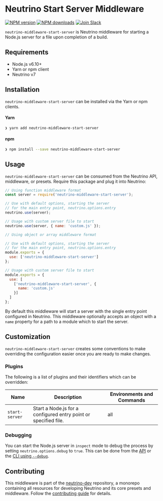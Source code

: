 # Neutrino Start Server Middleware
[![NPM version][npm-image]][npm-url] [![NPM downloads][npm-downloads]][npm-url] [![Join Slack][slack-image]][slack-url]

`neutrino-middleware-start-server` is Neutrino middleware for starting a Node.js server for a file upon
completion of a build.

## Requirements

- Node.js v6.10+
- Yarn or npm client
- Neutrino v7

## Installation

`neutrino-middleware-start-server` can be installed via the Yarn or npm clients.

#### Yarn

```bash
❯ yarn add neutrino-middleware-start-server
```

#### npm

```bash
❯ npm install --save neutrino-middleware-start-server
```

## Usage

`neutrino-middleware-start-server` can be consumed from the Neutrino API, middleware, or presets. Require this package
and plug it into Neutrino:

```js
// Using function middleware format
const server = require('neutrino-middleware-start-server');

// Use with default options, starting the server
// for the main entry point, neutrino.options.entry
neutrino.use(server);

// Usage with custom server file to start
neutrino.use(server, { name: 'custom.js' });
```

```js
// Using object or array middleware format

// Use with default options, starting the server
// for the main entry point, neutrino.options.entry
module.exports = {
  use: ['neutrino-middleware-start-server']
};

// Usage with custom server file to start
module.exports = {
  use: [
    ['neutrino-middleware-start-server', {
      name: 'custom.js'
    }]
  ]
};
```

By default this middleware will start a server with the single entry point configured in Neutrino.
This middleware optionally accepts an object with a `name` property for a path to a module which to start the server.

## Customization

`neutrino-middleware-start-server` creates some conventions to make overriding the configuration easier once you are
ready to make changes.

### Plugins

The following is a list of plugins and their identifiers which can be overridden:

| Name | Description | Environments and Commands |
| --- | --- | --- |
| `start-server` | Start a Node.js for a configured entry point or specified file. | all |

### Debugging

You can start the Node.js server in `inspect` mode to debug the process by setting `neutrino.options.debug` to `true`.
This can be done from the [API](../../api#optionsdebug) or the [CLI using `--debug`](../../cli#-debug).

## Contributing

This middleware is part of the [neutrino-dev](https://github.com/mozilla-neutrino/neutrino-dev) repository, a monorepo
containing all resources for developing Neutrino and its core presets and middleware. Follow the
[contributing guide](https://neutrino.js.org/contributing) for details.

[npm-image]: https://img.shields.io/npm/v/neutrino-middleware-start-server.svg
[npm-downloads]: https://img.shields.io/npm/dt/neutrino-middleware-start-server.svg
[npm-url]: https://npmjs.org/package/neutrino-middleware-start-server
[slack-image]: https://neutrino-slack.herokuapp.com/badge.svg
[slack-url]: https://neutrino-slack.herokuapp.com/
